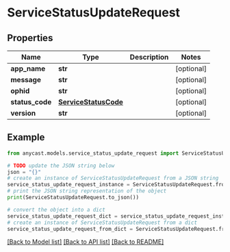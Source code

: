 # ServiceStatusUpdateRequest


## Properties

Name | Type | Description | Notes
------------ | ------------- | ------------- | -------------
**app_name** | **str** |  | [optional] 
**message** | **str** |  | [optional] 
**ophid** | **str** |  | [optional] 
**status_code** | [**ServiceStatusCode**](ServiceStatusCode.md) |  | [optional] 
**version** | **str** |  | [optional] 

## Example

```python
from anycast.models.service_status_update_request import ServiceStatusUpdateRequest

# TODO update the JSON string below
json = "{}"
# create an instance of ServiceStatusUpdateRequest from a JSON string
service_status_update_request_instance = ServiceStatusUpdateRequest.from_json(json)
# print the JSON string representation of the object
print(ServiceStatusUpdateRequest.to_json())

# convert the object into a dict
service_status_update_request_dict = service_status_update_request_instance.to_dict()
# create an instance of ServiceStatusUpdateRequest from a dict
service_status_update_request_from_dict = ServiceStatusUpdateRequest.from_dict(service_status_update_request_dict)
```
[[Back to Model list]](../README.md#documentation-for-models) [[Back to API list]](../README.md#documentation-for-api-endpoints) [[Back to README]](../README.md)


